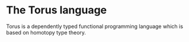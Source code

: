 # The Torus language

Torus is a dependently typed functional programming language which is
based on homotopy type theory.

